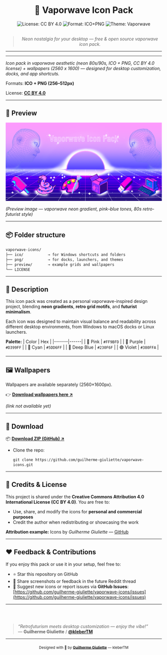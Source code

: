 <div align="center">

# 🎨 Vaporwave Icon Pack

![License: CC BY 4.0](https://img.shields.io/badge/License-CC%20BY%204.0-lightgrey)
![Format: ICO+PNG](https://img.shields.io/badge/Format-ICO%20%2B%20PNG-blueviolet)
![Theme: Vaporwave](https://img.shields.io/badge/Theme-Vaporwave-%23FF9BFD)
<br><br>

> *Neon nostalgia for your desktop — free & open source vaporwave icon pack.*

</div>

---
---

*Icon pack in vaporwave aesthetic (neon 80s/90s, ICO + PNG, CC BY 4.0 license) + wallpapers (2560 x 1600) — designed for desktop customization, docks, and app shortcuts.*

Formats: **ICO + PNG (256–512px)**

License: **[CC BY 4.0](https://creativecommons.org/licenses/by/4.0/)**

---

## 🌈 Preview

![preview](preview/vaporwave-grid.png)

*(Preview image — vaporwave neon gradient, pink–blue tones, 80s retro-futurist style)*

---

## 📦 Folder structure

```
vaporwave-icons/
├── ico/           → for Windows shortcuts and folders
├── png/           → for docks, launchers, and themes
├── preview/       → example grids and wallpapers
└── LICENSE
```

---

## 🧠 Description

This icon pack was created as a personal vaporwave-inspired design project, blending **neon gradients**, **retro grid motifs**, and **futurist minimalism**.

Each icon was designed to maintain visual balance and readability across different desktop environments, from Windows to macOS docks or Linux launchers.

**Palette:**
| Color | Hex |
|-------|------|
| 🩷 Pink | `#FF9BFD` |
| 💜 Purple | `#D399FF` |
| 💙 Cyan | `#5DD6FF` |
| 🔵 Deep Blue | `#230F6F` |
| 🟣 Violet | `#380FFA` |

---

## 🖼️ Wallpapers

Wallpapers are available separately (2560×1600px).

👉 **[Download wallpapers here ↗](https://your-link-here.com)**

*(link not available yet)*

---

## 🔗 Download

📦 **[Download ZIP (GitHub) ↗](https://github.com/guilherme-giuliette/vaporwave-icons/archive/refs/heads/main.zip)**

* Clone the repo:

  ```
  git clone https://github.com/guilherme-giuliette/vaporwave-icons.git
  ```

---

## 💬 Credits & License

This project is shared under the **Creative Commons Attribution 4.0 International License (CC BY 4.0)**.
You are free to:

* Use, share, and modify the icons for **personal and commercial purposes**
* Credit the author when redistributing or showcasing the work

**Attribution example:**
Icons by *Guilherme Giuliette* — [GitHub](https://github.com/guilherme-giuliette/vaporwave-icons)

---

## ❤️ Feedback & Contributions

If you enjoy this pack or use it in your setup, feel free to:

* ⭐ Star this repository on GitHub
* 💬 Share screenshots or feedback in the future Reddit thread
* 🧠 Suggest new icons or report issues via **GitHub Issues**: [https://github.com/guilherme-giuliette/vaporwave-icons/issues](https://github.com/guilherme-giuliette/vaporwave-icons/issues)

---

<br><br>
> *“Retrofuturism meets desktop customization — enjoy the vibe!”*  
> — **Guilherme Giuliette** / [**@kleberTM**](https://github.com/guilherme-giuliette)

---

<p align="center">
  <sub>Designed with 💜 by <a href="https://github.com/guilherme-giuliette"><b>Guilherme Giuliette</b></a> — kleberTM</sub>
</p>


